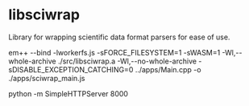 # libsciwrap

Library for wrapping scientific data format parsers for ease of use.

em++ --bind -lworkerfs.js -sFORCE_FILESYSTEM=1 -sWASM=1 -Wl,--whole-archive ./src/libsciwrap.a -Wl,--no-whole-archive -sDISABLE_EXCEPTION_CATCHING=0 ../apps/Main.cpp -o ./apps/sciwrap_main.js

python -m SimpleHTTPServer 8000

